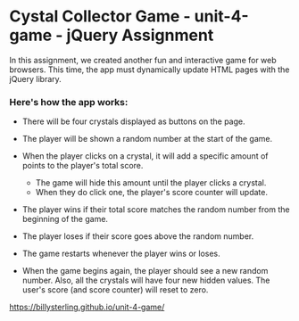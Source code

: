 # Cystal Collector Game - unit-4-game - jQuery Assignment

In this assignment, we created another fun and interactive game for web browsers. This time, the app must dynamically update HTML pages with the jQuery library.

### Here's how the app works:

   * There will be four crystals displayed as buttons on the page.

   * The player will be shown a random number at the start of the game.

   * When the player clicks on a crystal, it will add a specific amount of points to the player's total score. 

     * The game will hide this amount until the player clicks a crystal.
     * When they do click one, the player's score counter will update.


   * The player wins if their total score matches the random number from the beginning of the game.

   * The player loses if their score goes above the random number.

   * The game restarts whenever the player wins or loses.

   * When the game begins again, the player should see a new random number. Also, all the crystals will have four new hidden values. The user's score (and score counter) will reset to zero.


https://billysterling.github.io/unit-4-game/

